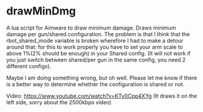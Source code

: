 # drawMinDmg
A lua script for Aimware to draw minimum damage. 
Draws minimum damage per gun/shared configuration. The problem is that I think that the rbot_shared_mode variable is broken wherefore I had to make a detour around that:
for this to work properly you have to set your arm scale to above 1%(2% should be enough) in your Shared config. (It will not work if you just switch between shared/per gun in the same config, you need 2 different configs).

Maybe I am doing something wrong, but oh well.
Please let me know if there is a better way to determine whether the configuration is shared or not. 

Video:
https://www.youtube.com/watch?v=KTy0Cpp4XYg
(It draws it on the left side, sorry about the 2500kbps video)
